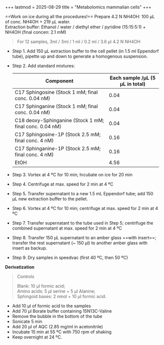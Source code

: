 +++
lastmod = 2025-08-29
title = "Metabolomics mammalian cells"
+++

==Work on ice during all the procedures!==
Prepare 4.2 N NH4OH: 100 μL of conc. NH4OH + 219 μL water.  
Extraction buffer: Ethanol / water / diethyl ether / pyridine (15:15:5:1) + NH4OH (final concen: 2.1 mM)  
> For 12 samples, 3ml / 3ml / 1 ml / 0.2 ml / 3.6 μl 4.2 N NH4OH  

- Step 1. Add 150 μL extraction buffer to the cell pellet (in 1.5 ml Eppendorf tube), pipette up and down to generate a homogenous suspension.
- Step 2. Add standard mixtures:  

    | Component                                               | Each sample /μL (5 μL in total) |
    | ------------------------------------------------------- | ------------------------------- |
    | C17 Sphingosine (Stock 1 mM; final conc. 0.04 nM)       | 0.04                            |
    | C17 Sphinganine (Stock 1 mM; final conc. 0.04 nM)       | 0.04                            |
    | C18 deoxy-Sphinganine (Stock 1 mM; final conc. 0.04 nM) | 0.04                            |
    | C17 Sphingosine-1P (Stock 2.5 mM; final conc. 4 nM)     | 0.16                            |
    | C17 Sphinganine-1P (Stock 2.5 mM; final conc. 4 nM)     | 0.16                            |
    | EtOH                                                    | 4.56                            |

- Step 3. Vortex at 4 ºC for 10 min; Incubate on ice for 20 min
- Step 4. Centrifuge at max. speed for 2 min at 4 ºC
- Step 5. Transfer supernatant to a new 1.5 mL Eppendorf tube; add 150 μL new extraction buffer to the pellet.
- Step 6. Vortex at 4 ºC for 10 min; centrifuge at max. speed for 2 min at 4 ºC
- Step 7. Transfer supernatant to the tube used in Step 5; centrifuge the combined supernatant at max. speed for 2 min at 4 ºC
- Step 8. Transfer 150 μL supernatant to an amber glass ==with insert==; transfer the rest supernatant (~ 150 μl) to another amber glass with insert as backup.
- Step 9. Dry samples in speedvac (first 40 ºC, then 50 ºC)

**Derivatization**  
> Controls  
> 
> Blank: 10 μl formic acid;  
> Amino acids: 5 μl serine + 5 μl Alanine;  
> Sphingoid bases: 2 nmol + 10 μl formic acid.  

- Add 10 μl of formic acid to the samples
- Add 70 μl Borate buffer containing 15N13C-Valine
- Remove the bubble in the bottom of the tube
- Sonicate 5 min
- Add 20 μl of AQC (2.85 mg/ml in acetonitrile)
- Incubate 15 min at 55 ºC with 750 rpm of shaking
- Keep overnight at 24 ºC.

